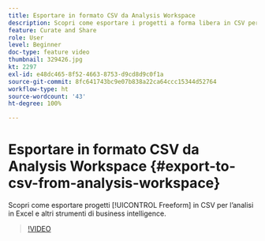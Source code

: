 ```yaml
---
title: Esportare in formato CSV da Analysis Workspace
description: Scopri come esportare i progetti a forma libera in CSV per l’analisi in Excel e altri strumenti di business intelligence.
feature: Curate and Share
role: User
level: Beginner
doc-type: feature video
thumbnail: 329426.jpg
kt: 2297
exl-id: e48dc465-8f52-4663-8753-d9cd8d9c0f1a
source-git-commit: 8fc641743bc9e07b838a22ca64ccc15344d52764
workflow-type: ht
source-wordcount: '43'
ht-degree: 100%

---
```


# Esportare in formato CSV da Analysis Workspace {#export-to-csv-from-analysis-workspace}

Scopri come esportare progetti [!UICONTROL Freeform] in CSV per l’analisi in Excel e altri strumenti di business intelligence.

>[!VIDEO](https://video.tv.adobe.com/v/24712/?quality=12&learn=on)
